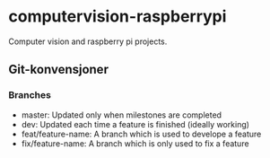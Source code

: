 # computervision-raspberrypi
Computer vision and raspberry pi projects. 

## Git-konvensjoner

### Branches
*   master: Updated only when milestones are completed
*   dev: Updated each time a feature is finished (ideally working)
*   feat/feature-name: A branch which is used to develope a feature 
*   fix/feature-name: A branch which is only used to fix a feature 
